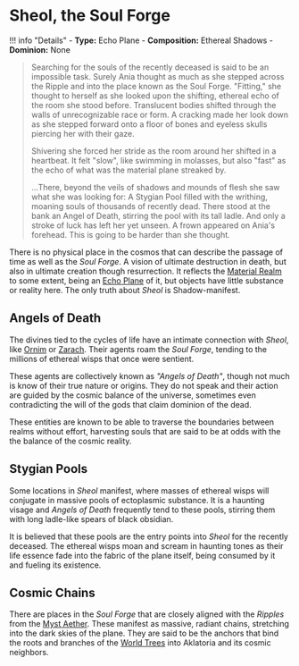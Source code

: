 # Sheol, the Soul Forge

!!! info "Details"
    - **Type:** Echo Plane
    - **Composition:** Ethereal Shadows
    - **Dominion:** None

> Searching for the souls of the recently deceased is said to be an impossible task. Surely Ania thought as much as she stepped across the Ripple and into the place known as the Soul Forge. "Fitting," she thought to herself as she looked upon the shifting, ethereal echo of the room she stood before. Translucent bodies shifted through the walls of unrecognizable race or form. A cracking made her look down as she stepped forward onto a floor of bones and eyeless skulls piercing her with their gaze.
> 
> Shivering she forced her stride as the room around her shifted in a heartbeat. It felt "slow", like swimming in molasses, but also "fast" as the echo of what was the material plane streaked by.
> 
> ...There, beyond the veils of shadows and mounds of flesh she saw what she was looking for: A Stygian Pool filled with the writhing, moaning souls of thousands of recently dead. There stood at the bank an Angel of Death, stirring the pool with its tall ladle. And only a stroke of luck has left her yet unseen. A frown appeared on Ania's forehead. This is going to be harder than she thought.

There is no physical place in the cosmos that can describe the passage of time as well as the _Soul Forge_. A vision of ultimate destruction in death, but also in ultimate creation though resurrection. It reflects the [Material Realm](../planes/materia.md) to some extent, being an [Echo Plane](../planes.md#echo-realms) of it, but objects have little substance or reality here. The only truth about _Sheol_ is Shadow-manifest.

## Angels of Death
The divines tied to the cycles of life have an intimate connection with _Sheol_, like [Ornim](../../religion/deities/ornim.md) or [Zarach](../../religion/deities/zarach.md). Their agents roam the _Soul Forge_, tending to the millions of ethereal wisps that once were sentient.

These agents are collectively known as _"Angels of Death"_, though not much is know of their true nature or origins. They do not speak and their action are guided by the cosmic balance of the universe, sometimes even contradicting the will of the gods that claim dominion of the dead.

These entities are known to be able to traverse the boundaries between realms without effort, harvesting souls that are said to be at odds with the the balance of the cosmic reality.

## Stygian Pools
Some locations in _Sheol_ manifest, where masses of ethereal wisps will conjugate in massive pools of ectoplasmic substance. It is a haunting visage and _Angels of Death_ frequently tend to these pools, stirring them with long ladle-like spears of black obsidian.

It is believed that these pools are the entry points into _Sheol_ for the recently deceased. The ethereal wisps moan and scream in haunting tones as their life essence fade into the fabric of the plane itself, being consumed by it and fueling its existence.

## Cosmic Chains
There are places in the _Soul Forge_ that are closely aligned with the _Ripples_ from the [Myst Aether](../planes/myst.md). These manifest as massive, radiant chains, stretching into the dark skies of the plane. They are said to be the anchors that bind the roots and branches of the [World Trees](../magic/places_of_power/world_trees.md) into Aklatoria and its cosmic neighbors.
